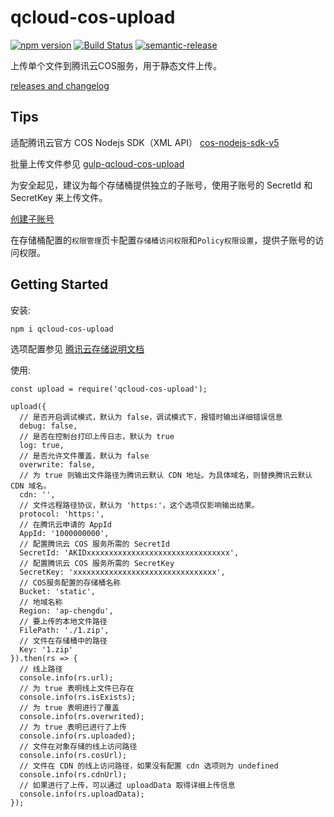 # qcloud-cos-upload

[![npm version](https://badge.fury.io/js/qcloud-cos-upload.svg)](https://www.npmjs.com/package/qcloud-cos-upload)
[![Build Status](https://travis-ci.org/TabSpace/qcloud-cos-upload.svg?branch=master)](https://travis-ci.org/TabSpace/qcloud-cos-upload)
[![semantic-release](https://img.shields.io/badge/%20%20%F0%9F%93%A6%F0%9F%9A%80-semantic--release-e10079.svg)](https://github.com/semantic-release/semantic-release)

上传单个文件到腾讯云COS服务，用于静态文件上传。

[releases and changelog](https://github.com/TabSpace/qcloud-cos-upload/releases)

## Tips

适配腾讯云官方 COS Nodejs SDK（XML API） [cos-nodejs-sdk-v5](https://github.com/tencentyun/cos-nodejs-sdk-v5)

批量上传文件参见 [gulp-qcloud-cos-upload](https://github.com/TabSpace/gulp-qcloud-cos-upload)

为安全起见，建议为每个存储桶提供独立的子账号，使用子账号的 SecretId 和 SecretKey 来上传文件。

[创建子账号](https://cloud.tencent.com/document/product/634/14453)

在存储桶配置的`权限管理`页卡配置`存储桶访问权限`和`Policy权限设置`，提供子账号的访问权限。

## Getting Started

安装:

```bash
npm i qcloud-cos-upload
```

选项配置参见 [腾讯云存储说明文档](https://cloud.tencent.com/document/product/436/8629)

使用:

```script
const upload = require('qcloud-cos-upload');

upload({
  // 是否开启调试模式，默认为 false，调试模式下，报错时输出详细错误信息
  debug: false,
  // 是否在控制台打印上传日志，默认为 true
  log: true,
  // 是否允许文件覆盖，默认为 false
  overwrite: false,
  // 为 true 则输出文件路径为腾讯云默认 CDN 地址。为具体域名，则替换腾讯云默认 CDN 域名。
  cdn: '',
  // 文件远程路径协议，默认为 'https:'，这个选项仅影响输出结果。
  protocol: 'https:',
  // 在腾讯云申请的 AppId
  AppId: '1000000000',
  // 配置腾讯云 COS 服务所需的 SecretId
  SecretId: 'AKIDxxxxxxxxxxxxxxxxxxxxxxxxxxxxxxxx',
  // 配置腾讯云 COS 服务所需的 SecretKey
  SecretKey: 'xxxxxxxxxxxxxxxxxxxxxxxxxxxxxxxx',
  // COS服务配置的存储桶名称
  Bucket: 'static',
  // 地域名称
  Region: 'ap-chengdu',
  // 要上传的本地文件路径
  FilePath: './1.zip',
  // 文件在存储桶中的路径
  Key: '1.zip'
}).then(rs => {
  // 线上路径
  console.info(rs.url);
  // 为 true 表明线上文件已存在
  console.info(rs.isExists);
  // 为 true 表明进行了覆盖
  console.info(rs.overwrited);
  // 为 true 表明已进行了上传
  console.info(rs.uploaded);
  // 文件在对象存储的线上访问路径
  console.info(rs.cosUrl);
  // 文件在 CDN 的线上访问路径，如果没有配置 cdn 选项则为 undefined
  console.info(rs.cdnUrl);
  // 如果进行了上传，可以通过 uploadData 取得详细上传信息
  console.info(rs.uploadData);
});
```
